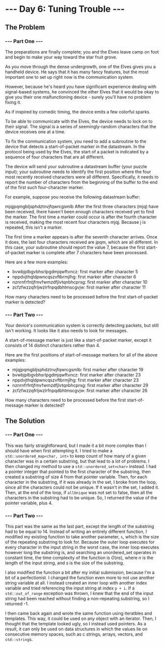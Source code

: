 # --- Day 6: Tuning Trouble ---

## The Problem

### --- Part One ---
The preparations are finally complete; you and the Elves leave camp on foot and begin to make your way toward the star fruit grove.

As you move through the dense undergrowth, one of the Elves gives you a handheld device. He says that it has many fancy features, but the most important one to set up right now is the communication system.

However, because he's heard you have significant experience dealing with signal-based systems, he convinced the other Elves that it would be okay to give you their one malfunctioning device - surely you'll have no problem fixing it.

As if inspired by comedic timing, the device emits a few colorful sparks.

To be able to communicate with the Elves, the device needs to lock on to their signal. The signal is a series of seemingly-random characters that the device receives one at a time.

To fix the communication system, you need to add a subroutine to the device that detects a start-of-packet marker in the datastream. In the protocol being used by the Elves, the start of a packet is indicated by a sequence of four characters that are all different.

The device will send your subroutine a datastream buffer (your puzzle input); your subroutine needs to identify the first position where the four most recently received characters were all different. Specifically, it needs to report the number of characters from the beginning of the buffer to the end of the first such four-character marker.

For example, suppose you receive the following datastream buffer:

mjqjpqmgbljsphdztnvjfqwrcgsmlb
After the first three characters (mjq) have been received, there haven't been enough characters received yet to find the marker. The first time a marker could occur is after the fourth character is received, making the most recent four characters mjqj. Because j is repeated, this isn't a marker.

The first time a marker appears is after the seventh character arrives. Once it does, the last four characters received are jpqm, which are all different. In this case, your subroutine should report the value 7, because the first start-of-packet marker is complete after 7 characters have been processed.

Here are a few more examples:
- bvwbjplbgvbhsrlpgdmjqwftvncz: first marker after character 5
- nppdvjthqldpwncqszvftbrmjlhg: first marker after character 6
- nznrnfrfntjfmvfwmzdfjlvtqnbhcprsg: first marker after character 10
- zcfzfwzzqfrljwzlrfnpqdbhtmscgvjw: first marker after character 11

How many characters need to be processed before the first start-of-packet marker is detected?

### --- Part Two ---
Your device's communication system is correctly detecting packets, but still isn't working. It looks like it also needs to look for messages.

A start-of-message marker is just like a start-of-packet marker, except it consists of 14 distinct characters rather than 4.

Here are the first positions of start-of-message markers for all of the above examples:
- mjqjpqmgbljsphdztnvjfqwrcgsmlb: first marker after character 19
- bvwbjplbgvbhsrlpgdmjqwftvncz: first marker after character 23
- nppdvjthqldpwncqszvftbrmjlhg: first marker after character 23
- nznrnfrfntjfmvfwmzdfjlvtqnbhcprsg: first marker after character 29
- zcfzfwzzqfrljwzlrfnpqdbhtmscgvjw: first marker after character 26

How many characters need to be processed before the first start-of-message marker is detected?

## The Solution

### --- Part One ---
This was fairly straightforward, but I made it a bit more complex than I should have when first attempting it. I tried to make a `std::unordered_map<char, int>` to keep count of how many of a given character was in a certain substring, but that lead to a lot of problems. I then changed my method to use a `std::unordered_set<char>` instead. I had a pointer integer that pointed to the first character of the substring, then created a substring of size 4 from that pointer variable. Then, for each character in the substring, if it was already in the set, I broke from the loop, since all the characters could not be unique. If it wasn't in the set, I added it. Then, at the end of the loop, if `allUnique` was not set to false, then all the characters in the substring had to be unique. So, I returned the value of the pointer variable, plus 4.

### --- Part Two ---
This part was the same as the last part, except the length of the substring had to be equal to 14. Instead of writing an entirely different function, I modified my existing function to take another parameter, `s`, which is the size of the repeating substring to look for. Because the outer loop executes for every character in the input string in the worst case, the inner loop executes however long the substring is, and searching an unordered_set operates in constant time, the time complexity of the function is $O(ns)$, where $n$ is the length of the input string, and $s$ is the size of the substring.

I also modified the function a bit after my initial submission, because I'm a bit of a perfectionist. I changed the function even more to not use another string variable at all. I instead created an inner loop with another index variable and tried referencing the input string at index `p + i`. If a `std::out_of_range` exception was thrown, I knew that the end of the input string had been reached without finding a non-repeating substring, so I returned -1. 

I then came back again and wrote the same function using iteratbles and templates. This way, it could be used on any object with an iterator. Then, I thought that the template looked ugly, so I instead used pointers. As a result, it can only be used on data structures in which the values lie on consecutive memory spaces, such as c strings, arrays, vectors, and `std::string`s.
